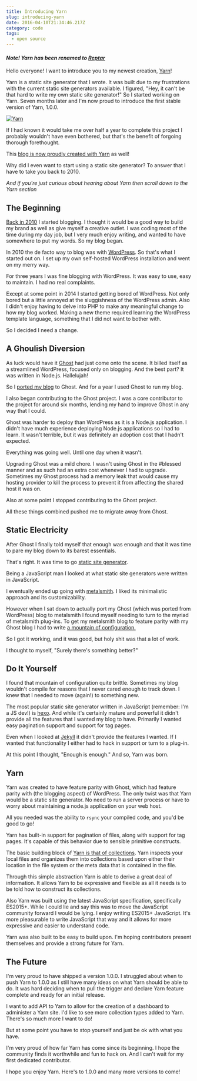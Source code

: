 ```yaml
---
title: Introducing Yarn
slug: introducing-yarn
date: 2016-04-10T21:34:46.217Z
category: code
tags:
  - open source
---
```


#### _Note! Yarn has been renamed to [Reptar](/blog/introducing-reptar/)_

Hello everyone! I want to introduce you to my newest creation, [Yarn](http://yarnjs.github.io/)!

Yarn is a static site generator that I wrote. It was built due to my frustrations with the current static site generators available. I figured, "Hey, it can't be that hard to write my own static site generator!" So I started working on Yarn. Seven months later and I'm now proud to introduce the first stable version of Yarn, 1.0.0.

[![Yarn](/images/posts/2016/04/yarn-300.png)](http://yarnjs.github.io/)

If I had known it would take me over half a year to complete this project I probably wouldn't have even bothered, but that's the benefit of forgoing thorough forethought.

This [blog is now proudly created with Yarn](https://github.com/hswolff/blog) as well!

Why did I even want to start using a static site generator? To answer that I have to take you back to 2010.

_And if you're just curious about hearing about Yarn then scroll down to the Yarn section_

## The Beginning

[Back in 2010](http://hswolff.com/blog/hello-world/) I started blogging. I thought it would be a good way to build my brand as well as give myself a creative outlet. I was coding most of the time during my day job, but I very much enjoy writing, and wanted to have somewhere to put my words. So my blog began.

In 2010 the de facto way to blog was with [WordPress](http://wordpress.com/). So that's what I started out on. I set up my own self-hosted WordPress installation and went on my merry way.

For three years I was fine blogging with WordPress. It was easy to use, easy to maintain. I had no real complaints.

Except at some point in 2014 I started getting bored of WordPress. Not only bored but a little annoyed at the sluggishness of the WordPress admin. Also I didn't enjoy having to delve into PHP to make any meaningful change to how my blog worked. Making a new theme required learning the WordPress template language, something that I did not want to bother with.

So I decided I need a change.

## A Ghoulish Diversion

As luck would have it [Ghost](https://ghost.org/) had just come onto the scene. It billed itself as a streamlined WordPress, focused only on blogging. And the best part? It was written in Node.js. Hallelujah!

So I [ported my blog](http://hswolff.com/blog/why-i-switched-my-blog-to-ghost/) to Ghost. And for a year I used Ghost to run my blog.

I also began contributing to the Ghost project. I was a core contributor to the project for around six months, lending my hand to improve Ghost in any way that I could.

Ghost was harder to deploy than WordPress as it is a Node.js application. I didn't have much experience deploying Node.js applications so I had to learn. It wasn't terrible, but it was definitely an adoption cost that I hadn't expected.

Everything was going well. Until one day when it wasn't.

Upgrading Ghost was a mild chore. I wasn't using Ghost in the #blessed manner and as such had an extra cost whenever I had to upgrade. Sometimes my Ghost process had a memory leak that would cause my hosting provider to kill the process to prevent it from affecting the shared host it was on.

Also at some point I stopped contributing to the Ghost project.

All these things combined pushed me to migrate away from Ghost.

## Static Electricity

After Ghost I finally told myself that enough was enough and that it was time to pare my blog down to its barest essentials.

That's right. It was time to go [static site generator](https://www.smashingmagazine.com/2015/11/modern-static-website-generators-next-big-thing/).

Being a JavaScript man I looked at what static site generators were written in JavaScript.

I eventually ended up going with [metalsmith](http://www.metalsmith.io/). I liked its minimalistic approach and its customizability.

However when I sat down to actually port my Ghost (which was ported from WordPress) blog to metalsmith I found myself needing to turn to the myriad of metalsmith plug-ins. To get my metalsmith blog to feature parity with my Ghost blog I had to write [a mountain of configuration.](https://github.com/hswolff/blog/blob/metalsmith/gulpfile.js#L97-L226)

So I got it working, and it was good, but holy shit was that a lot of work.

I thought to myself, "Surely there's something better?"

## Do It Yourself

I found that mountain of configuration quite brittle. Sometimes my blog wouldn't compile for reasons that I never cared enough to track down. I knew that I needed to move (again!) to something new.

The most popular static site generator written in JavaScript (remember: I'm a JS dev!) is [hexo](http://hexo.io/). And while it's certainly mature and powerful it didn't provide all the features that I wanted my blog to have. Primarily I wanted easy pagination support and support for tag pages.

Even when I looked at [Jekyll](http://jekyllrb.com/) it didn't provide the features I wanted. If I wanted that functionality I either had to hack in support or turn to a plug-in.

At this point I thought, "Enough is enough." And so, Yarn was born.

## Yarn

Yarn was created to have feature parity with Ghost, which had feature parity with (the blogging aspect) of WordPress. The only twist was that Yarn would be a static site generator. No need to run a server process or have to worry about maintaining a node.js application on your web host.

All you needed was the ability to `rsync` your compiled code, and you'd be good to go!

Yarn has built-in support for pagination of files, along with support for tag pages. It's capable of this behavior due to sensible primitive constructs.

The basic building block of [Yarn is that of collections](http://yarnjs.github.io/docs/collections/). Yarn inspects your local files and organizes them into collections based upon either their location in the file system or the meta data that is contained in the file.

Through this simple abstraction Yarn is able to derive a great deal of information. It allows Yarn to be expressive and flexible as all it needs is to be told how to construct its collections.

Also Yarn was built using the latest JavaScript specification, specifically ES2015+. While I could lie and say this was to move the JavaScript community forward I would be lying. I enjoy writing ES2015+ JavaScript. It's more pleasurable to write JavaScript that way and it allows for more expressive and easier to understand code.

Yarn was also built to be easy to build upon. I'm hoping contributors present themselves and provide a strong future for Yarn.

## The Future

I'm very proud to have shipped a version 1.0.0. I struggled about when to push Yarn to 1.0.0 as I still have many ideas on what Yarn should be able to do. It was hard deciding when to pull the trigger and declare Yarn feature complete and ready for an initial release.

I want to add API to Yarn to allow for the creation of a dashboard to administer a Yarn site. I'd like to see more collection types added to Yarn. There's so much more I want to do!

But at some point you have to stop yourself and just be ok with what you have.

I'm very proud of how far Yarn has come since its beginning. I hope the community finds it worthwhile and fun to hack on. And I can't wait for my first dedicated contributor.

I hope you enjoy Yarn. Here's to 1.0.0 and many more versions to come!
